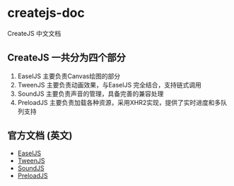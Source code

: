 # createjs-doc
CreateJS 中文文档

## CreateJS 一共分为四个部分
1. EaselJS 主要负责Canvas绘图的部分
2. TweenJS 主要负责动画效果，与EaselJS 完全结合，支持链式调用
3. SoundJS 主要负责声音的管理，具备完善的兼容处理
4. PreloadJS 主要负责加载各种资源，采用XHR2实现，提供了实时进度和多队列支持


## 官方文档 (英文)
- [EaselJS](http://createjs.com/Docs/EaselJS/modules/EaselJS.html)
- [TweenJS](http://createjs.com/Docs/TweenJS/modules/TweenJS.html)
- [SoundJS](http://createjs.com/Docs/SoundJS/modules/SoundJS.html)
- [PreloadJS](http://www.createjs.com/Docs/PreloadJS/modules/PreloadJS.html)